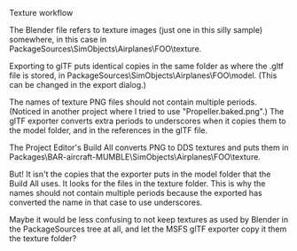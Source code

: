 Texture workflow

The Blender file refers to texture images (just one in this silly
sample) somewhere, in this case in
PackageSources\SimObjects\Airplanes\FOO\texture.

Exporting to glTF puts identical copies in the same folder as where
the .gltf file is stored, in
PackageSources\SimObjects\Airplanes\FOO\model. (This can be
changed in the export dialog.)

The names of texture PNG files should not contain multiple periods.
(Noticed in another project where I tried to use
"Propeller.baked.png".) The glTF exporter converts extra periods to
underscores when it copies them to the model folder, and in the
references in the glTF file.

The Project Editor's Build All converts PNG to DDS textures and puts
them in Packages\BAR-aircraft-MUMBLE\SimObjects\Airplanes\FOO\texture.

But! It isn't the copies that the exporter puts in the model folder
that the Build All uses. It looks for the files in the texture folder.
This is why the names should not contain multiple periods because the
exported has converted the name in that case to use underscores.

Maybe it would be less confusing to not keep textures as used by
Blender in the PackageSources tree at all, and let the MSFS glTF
exporter copy it them the texture folder?
